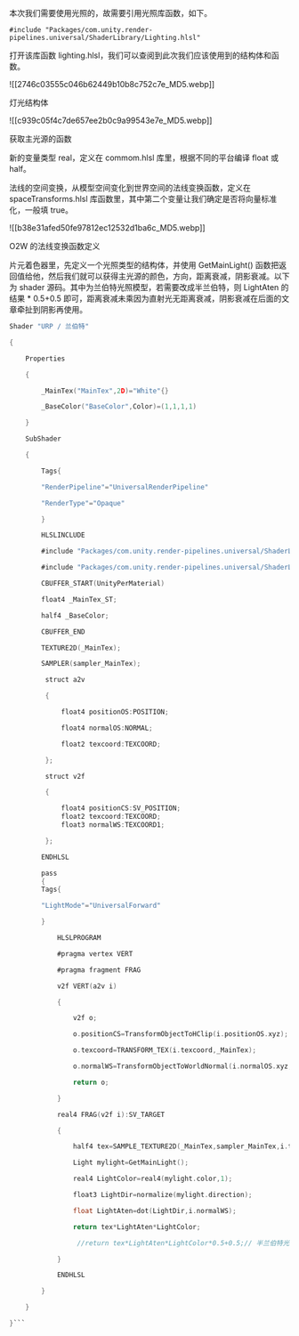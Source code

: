 本次我们需要使用光照的，故需要引用光照库函数，如下。

```
#include "Packages/com.unity.render-pipelines.universal/ShaderLibrary/Lighting.hlsl"
```
打开该库函数 lighting.hlsl，我们可以查阅到此次我们应该使用到的结构体和函数。

![[2746c03555c046b62449b10b8c752c7e_MD5.webp]]

灯光结构体

![[c939c05f4c7de657ee2b0c9a99543e7e_MD5.webp]]

获取主光源的函数

新的变量类型 real，定义在 commom.hlsl 库里，根据不同的平台编译 float 或 half。

法线的空间变换，从模型空间变化到世界空间的法线变换函数，定义在 spaceTransforms.hlsl 库函数里，其中第二个变量让我们确定是否将向量标准化，一般填 true。

![[b38e31afed50fe97812ec12532d1ba6c_MD5.webp]]

O2W 的法线变换函数定义

片元着色器里，先定义一个光照类型的结构体，并使用 GetMainLight() 函数把返回值给他，然后我们就可以获得主光源的颜色，方向，距离衰减，阴影衰减。以下为 shader 源码。其中为兰伯特光照模型，若需要改成半兰伯特，则 LightAten 的结果 * 0.5+0.5 即可，距离衰减未乘因为直射光无距离衰减，阴影衰减在后面的文章牵扯到阴影再使用。
```c
Shader "URP / 兰伯特"

{

    Properties

    {

        _MainTex("MainTex",2D)="White"{}

        _BaseColor("BaseColor",Color)=(1,1,1,1)

    }

    SubShader

    {

        Tags{

        "RenderPipeline"="UniversalRenderPipeline"

        "RenderType"="Opaque"

        }

        HLSLINCLUDE

        #include "Packages/com.unity.render-pipelines.universal/ShaderLibrary/Core.hlsl"

        #include "Packages/com.unity.render-pipelines.universal/ShaderLibrary/Lighting.hlsl"

        CBUFFER_START(UnityPerMaterial)

        float4 _MainTex_ST;

        half4 _BaseColor;

        CBUFFER_END

        TEXTURE2D(_MainTex);

        SAMPLER(sampler_MainTex);

         struct a2v

         {

             float4 positionOS:POSITION;

             float4 normalOS:NORMAL;

             float2 texcoord:TEXCOORD;

         };

         struct v2f

         {

             float4 positionCS:SV_POSITION;
             float2 texcoord:TEXCOORD;
             float3 normalWS:TEXCOORD1;

         };

        ENDHLSL

        pass
        {
        Tags{

        "LightMode"="UniversalForward"

        }

            HLSLPROGRAM

            #pragma vertex VERT

            #pragma fragment FRAG

            v2f VERT(a2v i)

            {

                v2f o;

                o.positionCS=TransformObjectToHClip(i.positionOS.xyz);

                o.texcoord=TRANSFORM_TEX(i.texcoord,_MainTex);

                o.normalWS=TransformObjectToWorldNormal(i.normalOS.xyz,true);

                return o;

            }

            real4 FRAG(v2f i):SV_TARGET

            {

                half4 tex=SAMPLE_TEXTURE2D(_MainTex,sampler_MainTex,i.texcoord)*_BaseColor;

                Light mylight=GetMainLight();

                real4 LightColor=real4(mylight.color,1);

                float3 LightDir=normalize(mylight.direction);

                float LightAten=dot(LightDir,i.normalWS);

                return tex*LightAten*LightColor;

                 //return tex*LightAten*LightColor*0.5+0.5;// 半兰伯特光照模型

            }

            ENDHLSL

        }

    }

}```